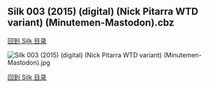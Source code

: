 ## Silk 003 (2015) (digital) (Nick Pitarra WTD variant) (Minutemen-Mastodon).cbz


[回到 Silk 目录](https://github.com/alicewish/markdown/blob/master/series/Silk.md)


![Silk 003 (2015) (digital) (Nick Pitarra WTD variant) (Minutemen-Mastodon).jpg](https://wx1.sinaimg.cn/large/6a9fdecaly1fr0x4n9d25j21kw2ed1ky.jpg)

[回到 Silk 目录](https://github.com/alicewish/markdown/blob/master/series/Silk.md)

